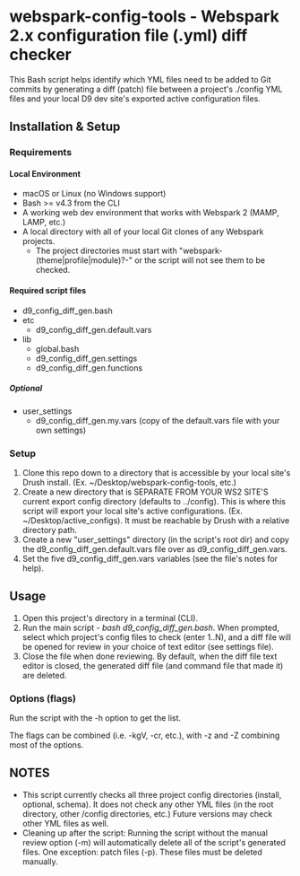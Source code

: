 # webspark-config-tools - Webspark 2.x configuration file (.yml) diff checker

This Bash script helps identify which YML files need to be added to Git commits by generating a diff (patch) file between a project's ./config YML files and your local D9 dev site's exported active configuration files.

## Installation & Setup

### Requirements

#### Local Environment
- macOS or Linux (no Windows support)
- Bash >= v4.3 from the CLI
- A working web dev environment that works with Webspark 2 (MAMP, LAMP, etc.)
- A local directory with all of your local Git clones of any Webspark projects.
  - The project directories must start with "webspark-(theme|profile|module)?-" or the script will not see them to be checked.

#### Required script files
- d9_config_diff_gen.bash
- etc
  - d9_config_diff_gen.default.vars
- lib
  - global.bash
  - d9_config_diff_gen.settings
  - d9_config_diff_gen.functions

##### Optional
- user_settings
  - d9_config_diff_gen.my.vars (copy of the default.vars file with your own settings)

### Setup

1. Clone this repo down to a directory that is accessible by your local site's Drush install. (Ex. ~/Desktop/webspark-config-tools, etc.)
2. Create a new directory that is SEPARATE FROM YOUR WS2 SITE'S current export config directory (defaults to ../config). This is where this script will export your local site's active configurations. (Ex. ~/Desktop/active_configs). It must be reachable by Drush with a relative directory path.
3. Create a new "user_settings" directory (in the script's root dir) and copy the d9_config_diff_gen.default.vars file over as d9_config_diff_gen.vars.
4. Set the five d9_config_diff_gen.vars variables (see the file's notes for help).

## Usage

1. Open this project's directory in a terminal (CLI).
2. Run the main script - _*bash d9_config_diff_gen.bash*_. When prompted, select which project's config files to check (enter 1..N), and a diff file will be opened for review in your choice of text editor (see settings file).
3. Close the file when done reviewing. By default, when the diff file text editor is closed, the generated diff file (and command file that made it) are deleted.

### Options (flags)

Run the script with the -h option to get the list.

The flags can be combined (i.e. -kgV, -cr, etc.), with -z and -Z combining most of the options.

## NOTES
- This script currently checks all three project config directories (install, optional, schema). It does not check any other YML files (in the root directory, other /config directories, etc.) Future versions may check other YML files as well.
- Cleaning up after the script: Running the script without the manual review option (-m) will automatically delete all of the script's generated files. One exception: patch files (-p). These files must be deleted manually.
